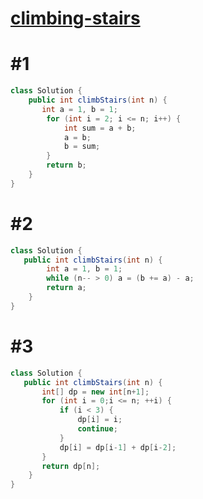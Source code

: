 # [climbing-stairs](https://leetcode.com/problems/climbing-stairs/)

# #1

```java
class Solution {
    public int climbStairs(int n) {
       int a = 1, b = 1;
        for (int i = 2; i <= n; i++) {
            int sum = a + b;
            a = b;
            b = sum;
        }
        return b;
    }
}
```

# #2

```java
class Solution {
   public int climbStairs(int n) {
        int a = 1, b = 1;
        while (n-- > 0) a = (b += a) - a;
        return a;
    }
}
```

# #3

~~~java
class Solution {
   public int climbStairs(int n) {
       int[] dp = new int[n+1];
       for (int i = 0;i <= n; ++i) {
           if (i < 3) {
               dp[i] = i;
               continue;
           }
           dp[i] = dp[i-1] + dp[i-2];
       }
       return dp[n];
    }
}
~~~

